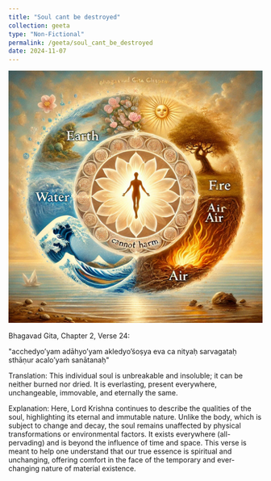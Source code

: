 ```yaml
---
title: "Soul cant be destroyed"
collection: geeta
type: "Non-Fictional"
permalink: /geeta/soul_cant_be_destroyed
date: 2024-11-07
---
```


[<img src="../images/shlok_2_24.webp" width="1000" height="500"/>](../images/shlok_2_24.webp)

Bhagavad Gita, Chapter 2, Verse 24:

"acchedyo’yam adāhyo’yam akledyo’śoṣya eva ca nityaḥ sarvagataḥ sthāṇur acalo’yaṁ sanātanaḥ"

Translation: This individual soul is unbreakable and insoluble; it can be neither burned nor dried. It is everlasting, present everywhere, unchangeable, immovable, and eternally the same.

Explanation: Here, Lord Krishna continues to describe the qualities of the soul, highlighting its eternal and immutable nature. Unlike the body, which is subject to change and decay, the soul remains unaffected by physical transformations or environmental factors. It exists everywhere (all-pervading) and is beyond the influence of time and space. This verse is meant to help one understand that our true essence is spiritual and unchanging, offering comfort in the face of the temporary and ever-changing nature of material existence.

